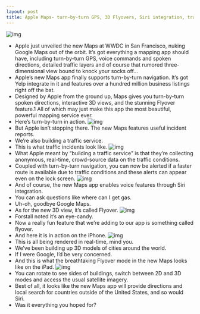 ```yaml
---
layout: post
title: Apple Maps- turn-by-turn GPS, 3D Flyovers, Siri integration, traffic layers
---
```

![img](http://media.idownloadblog.com/wp-content/uploads/2012/06/apple-wwdc-2012-_1059.jpg)
* Apple just unveiled the new Maps at WWDC in San Francisco, nuking Google Maps out of the orbit. It’s got everything a mapping app should have, including turn-by-turn GPS, voice commands and spoken directions, detailed traffic layers and of course that rumored three-dimensional view bound to knock your socks off…
* Apple’s new Maps app finally supports turn-by-turn navigation. It’s got Yelp integrate in it and features over a hundred million business listings right off the bat.
* Designed by Apple from the ground up, Maps gives you turn-by-turn spoken directions, interactive 3D views, and the stunning Flyover feature.1 All of which may just make this app the most beautiful, powerful mapping service ever.
* Here’s turn-by-turn in action.
![img](http://media.idownloadblog.com/wp-content/uploads/2012/06/apple-wwdc-2012-_1105.jpg)
* But Apple isn’t stopping there. The new Maps features useful incident reports.
* We’re also building a traffic service.
* This is what traffic incidents look like.
![img](http://media.idownloadblog.com/wp-content/uploads/2012/06/apple-wwdc-2012-_1066.jpg)
* What Apple meant by “building a traffic service” is that they’re collecting anonymous, real-time, crowd-source data on the traffic conditions.
* Coupled with turn-by-turn navigation, you can now be alerted if a faster route is available due to traffic conditions and these alerts can appear even on the lock screen.
![img](http://media.idownloadblog.com/wp-content/uploads/2012/06/apple-wwdc-2012-_1074.jpg)
* And of course, the new Maps app enables voice features through Siri integration.
* You can ask questions like where can I get gas.
* Uh-oh, goodbye Google Maps.
* As for the new 3D view, it’s called Flyover.
![img](http://media.idownloadblog.com/wp-content/uploads/2012/06/apple-wwdc-2012-_1081.jpg)
* Forstall noted it’s an eye-candy.
* Now a really fun feature that we’re adding to our app is something called flyover.
* And here it is in action on the iPhone.
![img](http://media.idownloadblog.com/wp-content/uploads/2012/06/apple-wwdc-2012-_1083.jpg)
* This is all being rendered in real-time, mind you.
* We’ve been building up 3D models of cities around the world.
* If I were Google, I’d be very concerned.
* And this is what the breathtaking Flyover mode in the new Maps looks like on the iPad.
![img](http://media.idownloadblog.com/wp-content/uploads/2012/06/apple-wwdc-2012-_1084.jpg)
* You can rotate to see sides of buildings, switch between 2D and 3D modes and access the usual satellite imagery.
* Best of all, it looks like the new Maps app will provide directions and local search for countries outside of the United States, and so would Siri.
* Was it everything you hoped for?

